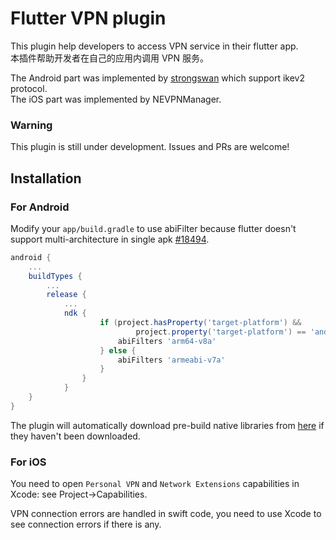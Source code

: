 # Flutter VPN plugin

This plugin help developers to access VPN service in their flutter app.  
本插件帮助开发者在自己的应用内调用 VPN 服务。

The Android part was implemented by [strongswan](https://www.strongswan.org/) which support ikev2 protocol.  
The iOS part was implemented by NEVPNManager.

### Warning
This plugin is still under development.
Issues and PRs are welcome!

## Installation

### For Android

Modify your `app/build.gradle` to use abiFilter because flutter doesn't support multi-architecture in single apk [#18494](https://github.com/flutter/flutter/issues/18494).
```gradle
android {
    ...
    buildTypes {
        ...
        release {
            ...
            ndk {
                    if (project.hasProperty('target-platform') &&
                            project.property('target-platform') == 'android-arm64') {
                        abiFilters 'arm64-v8a'
                    } else {
                        abiFilters 'armeabi-v7a'
                    }
                }
            }
    }
}
```
The plugin will automatically download pre-build native libraries from [here](https://github.com/X-dea/Flutter_VPN/releases) if they haven't been downloaded.

### For iOS

You need to open `Personal VPN` and `Network Extensions` capabilities in Xcode: see Project->Capabilities.

VPN connection errors are handled in swift code, you need to use Xcode to see connection errors if there is any.
